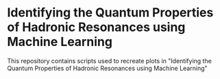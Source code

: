 # Identifying the Quantum Properties of Hadronic Resonances using Machine Learning
This repository contains scripts used to recreate plots in "Identifying the Quantum Properties of Hadronic Resonances using Machine Learning"
